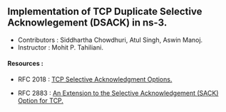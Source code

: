 ## Implementation of TCP Duplicate Selective Acknowlegement (DSACK) in ns-3.

+ Contributors : Siddhartha Chowdhuri, Atul Singh, Aswin Manoj.
+ Instructor   : Mohit P. Tahiliani.

#### Resources    :

 + RFC 2018 : [TCP Selective Acknowledgment Options.](https://tools.ietf.org/html/rfc2018)
 
 + RFC 2883 : [An Extension to the Selective Acknowledgement (SACK) Option for TCP.](https://tools.ietf.org/html/rfc2883)
 
 
 

